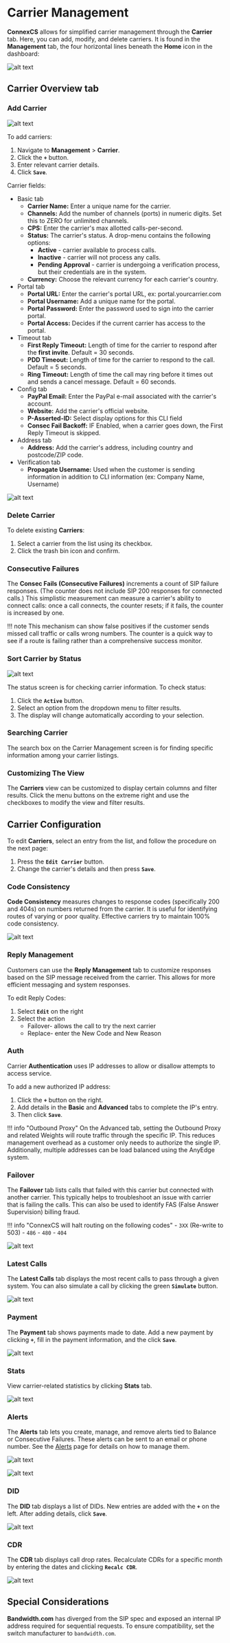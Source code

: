 # Carrier Management

**ConnexCS** allows for simplified carrier management through the **Carrier** tab. Here, you can add, modify, and delete carriers. It is found in the **Management** tab, the four horizontal lines beneath the **Home** icon in the dashboard:

![alt text][carrier-list]

## Carrier Overview tab

### Add Carrier
![alt text][add-carriers]

To add carriers:

1. Navigate to **Management** > **Carrier**.
2. Click the **`+`** button.
3. Enter relevant carrier details.
4. Click **`Save`**.

Carrier fields:

* Basic tab
   * **Carrier Name:** Enter a unique name for the carrier.
   * **Channels:** Add the number of channels (ports) in numeric digits. Set this to ZERO for unlimited channels.
   * **CPS:** Enter the carrier's max allotted calls-per-second.
   * **Status:** The carrier's status.  A drop-menu contains the following options:
      *  **Active** - carrier available to process calls.
      *  **Inactive** - carrier will not process any calls.
      *  **Pending Approval** - carrier is undergoing a verification process, but their credentials are in the system.  
   * **Currency:** Choose the relevant currency for each carrier's country.
* Portal tab
   * **Portal URL:** Enter the carrier's portal URL, ex: portal.yourcarrier.com 
   * **Portal Username:** Add a unique name for the portal.
   * **Portal Password:** Enter the password used to sign into the carrier portal.
   * **Portal Access:** Decides if the current carrier has access to the portal.
* Timeout tab
   * **First Reply Timeout:** Length of time for the carrier to respond after the **first invite**. Default = 30 seconds.
   * **PDD Timeout:** Length of time for the carrier to respond to the call. Default = 5 seconds.
   * **Ring Timeout:** Length of time the call may ring before it times out and sends a cancel message. Default = 60 seconds.
* Config tab    
   * **PayPal Email:** Enter the PayPal e-mail associated with the carrier's account.
   * **Website:** Add the carrier's official website.
   * **P-Asserted-ID:** Select display options for this CLI field
   * **Consec Fail Backoff:** IF Enabled, when a carrier goes down, the First Reply Timeout is skipped.  
* Address tab
   * **Address:** Add the carrier's address, including country and postcode/ZIP code.
* Verification tab
   * **Propagate Username:** Used when the customer is sending information in addition to CLI information (ex: Company Name, Username)

![alt text][carrier-details]
        
### Delete Carrier
To delete existing **Carriers**:

1. Select a carrier from the list using its checkbox.
2. Click the trash bin icon and confirm.

### Consecutive Failures
The **Consec Fails (Consecutive Failures)** increments a count of SIP failure responses. (The counter does not include SIP 200 responses for connected calls.) This simplistic measurement can measure a carrier's ability to connect calls: once a call connects, the counter resets; if it fails, the counter is increased by one.  

!!! note 
    This mechanism can show false positives if the customer sends missed call traffic or calls wrong numbers.  The counter is a quick way to see if a route is failing rather than a comprehensive success monitor.
    
### Sort Carrier by Status
![alt text][carriers-sorting]

The status screen is for checking carrier information. To check status:

1. Click the **`Active`** button.
2. Select an option from the dropdown menu to filter results.
3. The display will change automatically according to your selection.

### Searching Carrier
The search box on the Carrier Management screen is for finding specific information among your carrier listings.

### Customizing The View
The **Carriers** view can be customized to display certain columns and filter results.  Click the menu buttons on the extreme right and use the checkboxes to modify the view and filter results.

## Carrier Configuration
To edit **Carriers**, select an entry from the list, and follow the procedure on the next page:

1. Press the **`Edit Carrier`** button.
2. Change the carrier's details and then press **`Save`**.

### Code Consistency
**Code Consistency** measures changes to response codes (specifically 200 and 404s) on numbers returned from the carrier. It is useful for identifying routes of varying or poor quality. Effective carriers try to maintain 100% code consistency.

![alt text][carrier-dashboard]

### Reply Management
Customers can use the **Reply Management** tab to customize responses based on the SIP message received from the carrier. This allows for more efficient messaging and system responses. 

To edit Reply Codes:
1) Select **`Edit`** on the right
2) Select the action
   * Failover- allows the call to try the next carrier
   * Replace- enter the New Code and New Reason


### Auth
Carrier **Authentication** uses IP addresses to allow or disallow attempts to access service.

To add a new authorized IP address:
1) Click the **`+`** button on the right.
2) Add details in the **Basic** and **Advanced** tabs to complete the IP's entry. 
3) Then click **`Save`**.

!!! info "Outbound Proxy"
    On the Advanced tab, setting the Outbound Proxy and related Weights will route traffic through the specific IP. This reduces management overhead as a customer only needs to authorize the single IP. Additionally, multiple addresses can be load balanced using the AnyEdge system.  

### Failover
The **Failover** tab lists calls that failed with this carrier but connected with another carrier. This typically helps to troubleshoot an issue with carrier that is failing the calls. This can also be used to identify FAS (False Answer Supervision) billing fraud. 

!!! info "ConnexCS will halt routing on the following codes"
    - `3XX` (Re-write to 503)
    - `486`
    - `480`
    - `404`

![alt text][carrier-reply] 
 

### Latest Calls
The **Latest Calls** tab displays the most recent calls to pass through a given system. You can also simulate a call by clicking the green **`Simulate`** button.

![alt text][carrier-calls] 


### Payment
The **Payment** tab shows payments made to date. Add a new payment by clicking **`+`**, fill in the payment information, and the click **`Save`**.

![alt text][carrier-payment] 


### Stats
View carrier-related statistics by clicking **Stats** tab.

![alt text][carrier-stats] 

### Alerts
The **Alerts** tab lets you create, manage, and remove alerts tied to Balance or Consecutive Failures. These alerts can be sent to an email or phone number. See the [Alerts] page for details on how to manage them.

![alt text][carrier-alert-1]

![alt text][carrier-alert-2]

### DID
The **DID** tab displays a list of DIDs.  New entries are added with the **`+`** on the left. After adding details, click **`Save`**.

![alt text][carrier-did]

### CDR

The **CDR** tab displays call drop rates. Recalculate CDRs for a specific month by entering the dates and clicking **`Recalc CDR`**.

![alt text][carrier-cdr] 

## Special Considerations
**Bandwidth.com** has diverged from the SIP spec and exposed an internal IP address required for sequential requests. To ensure compatibility, set the switch manufacturer to `bandwidth.com`.

[carrier-list]: /carrier/img/99.png "Carrier-List"
[add-carriers]: /carrier/img/100.png "Add-Carrier"
[carrier-details]: /carrier/img/101.png "Carrier-Details"
[carriers-sorting]: /carrier/img/102.png "Carriers-Sorting"
[carrier-dashboard]: /carrier/img/103.png "Carrier-Dashboard"
[carrier-stats]: /carrier/img/104.png "Carrier Stats"
[carrier-reply]: /carrier/img/105.png "Carrier Reply"
[carrier-authentication]: /carrier/img/106.png "Carrier Authentication"
[carrier-ip-1]: /carrier/img/107.png "Carrier IP 1"
[carrier-calls]: /carrier/img/108.png "Carrier Calls"
[carrier-payment]: /carrier/img/110.png "Carrier Payment"
[carrier-cdr]: /carrier/img/111.png "Carrier CDR"
[carrier-did]: /carrier/img/112.png "Carrier DID"
[carrier-alert-1]: /carrier/img/113.png "Carrier Alert-1"
[carrier-alert-2]: /carrier/img/114.png "Carrier Alert-2"

[Alerts]: <https://docs.connexcs.com/alert/> "Alerts"
